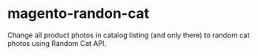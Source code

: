 # magento-randon-cat
Change all product photos in catalog listing (and only there) to random cat photos using Random Cat API.
